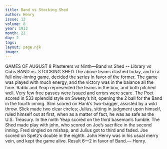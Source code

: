 ```yaml
---
title: Band vs Stocking Shed
author: Henry
issue: 13
volume: 8
year: 1913
month: 22
day: 2
tags:
layout: page.njk
image:
---
```

GAMES OF AUGUST 8    Plasterers vs Ninth—Band vs Shed -- Library vs Cubs   BAND vs. STOCKING SHED    The above teams clashed today, and in a full nine-inning game, decided the series in favor of the former. The game was played with much energy, and the victory was in the balance all the time. Rabbi and Yeap represented the teams in the box, and both pitched well. Very few free passes were issued and errors were scare. The Poet scored in 533 splendid style on Sweety’s hit, opening the 2 ball for the Band in the fourth inning. Slim scored on Hank’s two-bagger, assisted by a wild throw. Slick made two clear circles; Julius, sitting in judgment upon himself, ruled himself out at first, when as a matter of fact, he was as safe as the U.S. Treasury. In the ninth Yeap scored on the third baseman’s fumble. The Shed made play with john, who scored on Joe’s sacrifice in the second inning. Fred singled on mishap, and Julius got to third and faded. Joe scored on Spetz’s double in the eighth. John Henry was in his usual merry vein, and kept the game alive. Result 6—2 in favor of Band.— Henry. 


